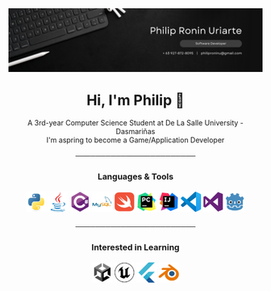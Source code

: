 <img align="center" src="linkedin_bg_img.png">

<h1 align="center">
  Hi, I'm Philip 👋
</h1>

<p align="center"> 
  A 3rd-year Computer Science Student at De La Salle University - Dasmariñas <br>
  I'm aspring to become a Game/Application Developer
</p>

<p align='center'>
  ────────────────────────
</p>

<h3 align="center">
  Languages & Tools
  <br><br>
  <img src="https://raw.githubusercontent.com/devicons/devicon/master/icons/python/python-original.svg" alt="python" width="40" height="40"/>
  <img src="https://raw.githubusercontent.com/devicons/devicon/master/icons/java/java-original.svg" alt="java" width="40" height="40"/>
  <img src="https://raw.githubusercontent.com/devicons/devicon/master/icons/csharp/csharp-original.svg", alt="csharp" width="40" height="40"/>
  <img src="https://raw.githubusercontent.com/devicons/devicon/master/icons/mysql/mysql-original-wordmark.svg" alt="mysql" width="40" height="40"/>
  <img src="https://raw.githubusercontent.com/devicons/devicon/master/icons/swift/swift-original.svg" alt="swift" width="40" height="40"/>
  <img src="https://github.com/devicons/devicon/raw/master/icons/pycharm/pycharm-original.svg" alt="pycharm" width="40" height="40"/>
  <img src="https://github.com/devicons/devicon/raw/master/icons/intellij/intellij-original.svg" alt="intellij" width="40" height="40"/>
  <img src="https://raw.githubusercontent.com/devicons/devicon/master/icons/vscode/vscode-original.svg" alt="vscode" width="40" height="40"/>
  <img src="https://raw.githubusercontent.com/devicons/devicon/master/icons/visualstudio/visualstudio-plain.svg" alt="visualstudio" width="40" height="40"/>
  <img src="https://raw.githubusercontent.com/devicons/devicon/master/icons/godot/godot-original.svg" alt="godot" width="40" height="40"/>
</h3>

<p align='center'>
  ────────────────────────
</p>

<h3 align="center">
  Interested in Learning
  <br><br>
  <img src="https://raw.githubusercontent.com/devicons/devicon/master/icons/unity/unity-original.svg" alt="unity" width="40" height="40"/>
  <img src="https://github.com/devicons/devicon/raw/master/icons/unrealengine/unrealengine-original.svg" alt="unreal" width="40" height="40"/>
  <img src="https://raw.githubusercontent.com/devicons/devicon/master/icons/flutter/flutter-original.svg" alt="flutter" width="40" height="40"/>
  <img src="https://raw.githubusercontent.com/devicons/devicon/master/icons/blender/blender-original.svg" alt="blender" width="40" height="40"/>
</h3>
